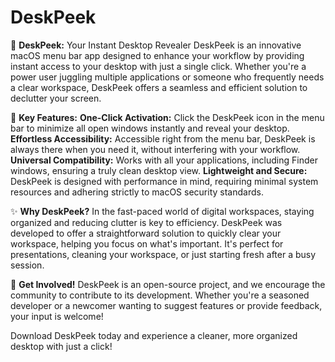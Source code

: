 # DeskPeek

🌟 **DeskPeek:** Your Instant Desktop Revealer
DeskPeek is an innovative macOS menu bar app designed to enhance your workflow by providing instant access to your desktop with just a single click. Whether you're a power user juggling multiple applications or someone who frequently needs a clear workspace, DeskPeek offers a seamless and efficient solution to declutter your screen.

🚀 **Key Features:**
**One-Click Activation:** Click the DeskPeek icon in the menu bar to minimize all open windows instantly and reveal your desktop.
**Effortless Accessibility:** Accessible right from the menu bar, DeskPeek is always there when you need it, without interfering with your workflow.
**Universal Compatibility:** Works with all your applications, including Finder windows, ensuring a truly clean desktop view.
**Lightweight and Secure:** DeskPeek is designed with performance in mind, requiring minimal system resources and adhering strictly to macOS security standards.

✨ **Why DeskPeek?**
In the fast-paced world of digital workspaces, staying organized and reducing clutter is key to efficiency. DeskPeek was developed to offer a straightforward solution to quickly clear your workspace, helping you focus on what's important. It's perfect for presentations, cleaning your workspace, or just starting fresh after a busy session.

🤝 **Get Involved!**
DeskPeek is an open-source project, and we encourage the community to contribute to its development. Whether you're a seasoned developer or a newcomer wanting to suggest features or provide feedback, your input is welcome!

Download DeskPeek today and experience a cleaner, more organized desktop with just a click!

